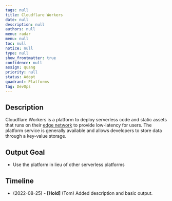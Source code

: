 ```yaml
---
tags: null
title: Cloudflare Workers
date: null
description: null
authors: null
menu: radar
menu: null
toc: null
notice: null
type: null
show_frontmatter: true
confidence: null
assign: quang
priority: null
status: Adopt
quadrant: Platforms
tag: DevOps
---
```


## Description

Cloudflare Workers is a platform to deploy serverless code and static assets that runs on their [edge network](https://www.cloudflare.com/network/) to provide low-latency for users. The platform service is generally available and allows developers to store data through a key-value storage.

## Output Goal

* Use the platform in lieu of other serverless platforms

## Timeline

* (2022-08-25) - **[Hold]** (Tom) Added description and basic output.